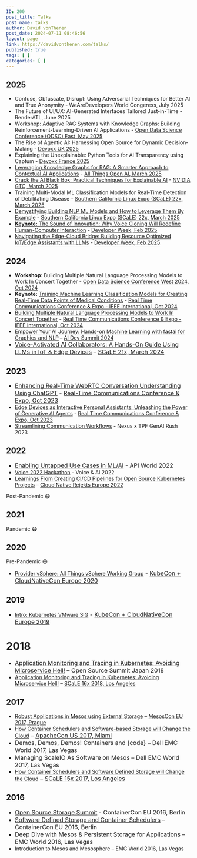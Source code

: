 ```yaml
---
ID: 200
post_title: Talks
post_name: talks
author: David vonThenen
post_date: 2024-07-11 08:46:56
layout: page
link: https://davidvonthenen.com/talks/
published: true
tags: [ ]
categories: [ ]
---
```

<!-- wp:heading -->
<h2 class="wp-block-heading">2025</h2>
<!-- /wp:heading -->

<!-- wp:list -->
<ul class="wp-block-list">

<!-- wp:list-item -->
<li>Confuse, Obfuscate, Disrupt: Using Adversarial Techniques for Better AI and True Anonymity - WeAreDevelopers World Congeress, July 2025</li>
<!-- /wp:list-item -->

<!-- wp:list-item -->
<li>The Future of UI/UX: AI-Generated Interfaces Tailored Just-in-Time - RenderATL, June 2025</li>
<!-- /wp:list-item -->

<!-- wp:list-item -->
<li>Workshop: Adaptive RAG Systems with Knowledge Graphs: Building Reinforcement-Learning-Driven AI Applications - <a href="https://odsc.com/speakers/adaptive-rag-systems-with-knowledge-graphs-building-reinforcement-learning-driven-ai-applications/" target="_blank">Open Data Science Conference (ODSC) East, May 2025</a></li>
<!-- /wp:list-item -->

<!-- wp:list-item -->
<li>The Rise of Agentic AI: Harnessing Open Source for Dynamic Decision-Making - <a href="https://www.devoxx.co.uk/talk?id=10994" target="_blank">Devoxx UK 2025</a></li>
<!-- /wp:list-item -->

<!-- wp:list-item -->
<li>Explaining the Unexplainable: Python Tools for AI Transparency using Captum - <a href="https://mobile.devoxx.com/events/devoxxfr2025/talks/6651/details" target="_blank">Devoxx France 2025</a></li>
<!-- /wp:list-item -->

<!-- wp:list-item -->
<li><a href="https://youtu.be/G_4O6mhk208?" target="_blank">Leveraging Knowledge Graphs for RAG: A Smarter Approach to Contextual AI Applications</a> - <a href="https://allthingsopen.ai/sessions/leveraging-knowledge-graphs-for-rag-a-smarter-approach-to-contextual-ai-applications" target="_blank">All Things Open AI, March 2025</a></li>
<!-- /wp:list-item -->

<!-- wp:list-item -->
<li><a href="https://youtu.be/umurTAD4x2Y" target="_blank">Crack the AI Black Box: Practical Techniques for Explainable AI</a> - <a href="https://www.nvidia.com/gtc/session-catalog/?search=S74147#/session/1734135317253001NfAh" target="_blank">NVIDIA GTC, March 2025</a></li>
<!-- /wp:list-item -->

<!-- wp:list-item -->
<li>Training Multi-Modal ML Classification Models for Real-Time Detection of Debilitating Disease - <a href="https://www.socallinuxexpo.org/scale/22x/presentations/training-multi-modal-ml-classification-models-real-time-detection" target="_blank">Southern California Linux Expo (SCaLE) 22x, March 2025</a></li>
<!-- /wp:list-item -->

<!-- wp:list-item -->
<li><a href="https://youtu.be/hAvCtpKnkLI" target="_blank">Demystifying Building NLP ML Models and How to Leverage Them By Example</a> - <a href="https://www.socallinuxexpo.org/scale/22x/presentations/training-multi-modal-ml-classification-models-real-time-detection" target="_blank">Southern California Linux Expo (SCaLE) 22x, March 2025</a></li>
<!-- /wp:list-item -->

<!-- wp:list-item -->
<li><a href="https://youtu.be/WkQnqkHrzEQ" target="_blank"><strong>Keynote:</strong> The Sound of Innovation: Why Voice Cloning Will Redefine Human-Computer Interaction</a> - <a href="https://developerweek2025.sched.com/event/1tz7d/keynote-digitalocean-the-sound-of-innovation-why-voice-cloning-will-redefine-human-computer-interaction" target="_blank">Developer Week, Feb 2025</a></li>
<!-- /wp:list-item -->

<!-- wp:list-item -->
<li><a href="https://youtu.be/mAvCaSFuLZk" target="_blank">Navigating the Edge-Cloud Bridge: Building Resource Optimized IoT/Edge Assistants with LLMs</a> - <a href="https://developerweek2025.sched.com/event/1tz6p/open-session-navigating-the-edge-cloud-bridge-building-resource-optimized-iotedge-assistants-with-llms" target="_blank">Developer Week, Feb 2025</a></li>
<!-- /wp:list-item -->
</ul>
<!-- /wp:list -->

<!-- wp:heading -->
<h2 class="wp-block-heading">2024</h2>
<!-- /wp:heading -->

<!-- wp:list -->
<ul class="wp-block-list"><!-- wp:list-item -->
<li><strong>Workshop</strong>: Building Multiple Natural Language Processing Models to Work In Concert Together - <a href="https://odsc.com/speakers/building-multiple-natural-language-processing-models-to-work-in-concert-together/" target="_blank">Open Data Science Conference West 2024, Oct 2024</a></li>
<!-- /wp:list-item -->

<!-- wp:list-item -->
<li><strong>Keynote:</strong> <a href="https://youtu.be/YgeinCCUBCk?si=m6dhalbBiwbOouJv" target="_blank">Training Machine Learning Classification Models for Creating Real-Time Data Points of Medical Conditions</a>&nbsp;- <a href="https://www.rtc-conference.com/2024/presentation/?hid=313" target="_blank">Real Time Communications Conference &amp; Expo - IEEE International, Oct 2024</a></li>
<!-- /wp:list-item -->

<!-- wp:list-item -->
<li><a href="https://youtu.be/0DHHS17mn_o?si=wZVUiX2Mx64zfKEy" target="_blank">Building Multiple Natural Language Processing Models to Work In Concert Together</a> - <a href="https://www.rtc-conference.com/2024/presentation/?hid=312" target="_blank">Real Time Communications Conference &amp; Expo - IEEE International, Oct 2024</a></li>
<!-- /wp:list-item -->

<!-- wp:list-item -->
<li><a href="https://developerweekmanagement2024.sched.com/event/1cuKJ/open-talk-ai-empower-your-ai-journey-hands-on-machine-learning-with-fastai-for-graphics-and-nlp">Empower Your AI Journey: Hands-on Machine Learning with fastai for Graphics and NLP</a><strong> – </strong><a href="https://developerweekmanagement2024.sched.com/event/1cuKJ/open-talk-ai-empower-your-ai-journey-hands-on-machine-learning-with-fastai-for-graphics-and-nlp">AI Dev Summit 2024</a></li>
<!-- /wp:list-item -->

<!-- wp:list-item -->
<li><a style="font-size: 1rem;" href="https://www.youtube.com/watch?v=9Nj4hKy70yQ">Voice-Activated AI Collaborators: A Hands-On Guide Using LLMs in IoT &amp; Edge Devices</a><span style="font-size: 1rem;"> – </span><a style="font-size: 1rem;" href="https://www.socallinuxexpo.org/scale/21x/presentations/voice-activated-ai-collaborators-hands-guide-using-llms-iot-edge-devices">SCaLE 21x, March 2024</a></li>
<!-- /wp:list-item --></ul>
<!-- /wp:list -->

<!-- wp:heading -->
<h2 class="wp-block-heading">2023</h2>
<!-- /wp:heading -->

<!-- wp:list -->
<ul class="wp-block-list"><!-- wp:list-item -->
<li><a style="font-size: 1rem;" href="https://youtu.be/u-Q2TdzS7d8?si=yoAHHzLxEX5yL2Ca">Enhancing Real-Time WebRTC Conversation Understanding Using ChatGPT</a><span style="font-size: 1rem;"> - </span><a style="font-size: 1rem;" href="https://www.rtc-conference.com/2023/presentation/?hid=325">Real-Time Communications Conference &amp; Expo, Oct 2023</a></li>
<!-- /wp:list-item -->

<!-- wp:list-item -->
<li><a href="https://youtu.be/ctyWBG-x9y8?si=Hn7FVDRN1C0m_ZUL">Edge Devices as Interactive Personal Assistants: Unleashing the Power of Generative AI Agents</a> - <a href="https://www.rtc-conference.com/2023/presentation/?hid=326">Real Time Communications Conference &amp; Expo, Oct 2023</a></li>
<!-- /wp:list-item -->

<!-- wp:list-item -->
<li><a href="https://youtu.be/8gfWnN_hwGk">Streamlining Communication Workflows</a> - Nexus x TPF GenAI Rush 2023</li>
<!-- /wp:list-item --></ul>
<!-- /wp:list -->

<!-- wp:heading -->
<h2 class="wp-block-heading">2022</h2>
<!-- /wp:heading -->

<!-- wp:list -->
<ul class="wp-block-list"><!-- wp:list-item -->
<li><a style="font-size: 1rem;" href="https://youtu.be/XYQPIHazMK8">Enabling Untapped Use Cases in ML/AI</a><span style="font-size: 1rem;"> - API World 2022</span></li>
<!-- /wp:list-item -->

<!-- wp:list-item -->
<li><a href="https://youtu.be/iqaCboSdscI">Voice 2022 Hackathon</a> - Voice &amp; AI 2022</li>
<!-- /wp:list-item -->

<!-- wp:list-item -->
<li><a href="https://youtu.be/IGRbpNmBmKA?si=FU-RYy6_Wo_-L8kF" target="_blank">Learnings From Creating CI/CD Pipelines for Open Source Kubernetes Projects</a> – <a href="https://cfp.cloud-native.rejekts.io/cloud-native-rejekts-eu-valencia-2022/talk/DRRWA3/" target="_blank">Cloud Native Rejekts Europe 2022</a></li>
<!-- /wp:list-item --></ul>
<!-- /wp:list -->

<!-- wp:paragraph -->
<p>Post-Pandemic 😷</p>
<!-- /wp:paragraph -->

<!-- wp:heading -->
<h2 class="wp-block-heading">2021</h2>
<!-- /wp:heading -->

<!-- wp:paragraph -->
<p>Pandemic 😷</p>
<!-- /wp:paragraph -->

<!-- wp:heading -->
<h2 class="wp-block-heading">2020</h2>
<!-- /wp:heading -->

<!-- wp:paragraph -->
<p>Pre-Pandemic 😷</p>
<!-- /wp:paragraph -->

<!-- wp:list -->
<ul class="wp-block-list"><!-- wp:list-item -->
<li><a href="https://youtu.be/Yhx6YO2ZowM?si=Ai3jidVINB21mxnR" target="_blank">Provider vSphere: All Things vSphere Working Group</a><span style="font-size: 1rem;"> - <a href="https://kccnceu20.sched.com/event/ZevZ/provider-vsphere-all-things-vsphere-working-group-david-vonthenen-fabio-rapposelli-vmware" target="_blank">KubeCon + CloudNativeCon Europe 2020</a></span></li>
<!-- /wp:list-item --></ul>
<!-- /wp:list -->

<!-- wp:heading -->
<h2 class="wp-block-heading">2019</h2>
<!-- /wp:heading -->

<!-- wp:list -->
<ul class="wp-block-list"><!-- wp:list-item -->
<li><a href="https://youtu.be/ijekYPaGW3k?si=RjHBqNSipQwHdgeL" target="_blank">Intro: Kubernetes VMware SIG</a><span style="font-size: 1rem;"> - <a href="https://kccnceu19.sched.com/event/MPi1/intro-kubernetes-vmware-sig-david-vonthenen-steven-wong-vmware" target="_blank">KubeCon + CloudNativeCon Europe 2019</a></span></li>
<!-- /wp:list-item --></ul>
<!-- /wp:list -->

<!-- wp:heading {"level":1} -->
<h1 class="wp-block-heading">2018</h1>
<!-- /wp:heading -->

<!-- wp:list -->
<ul class="wp-block-list"><!-- wp:list-item -->
<li><a style="font-size: 1rem;" href="https://ossalsjp18.sched.com/event/EaYd/application-monitoring-and-tracing-in-kubernetes-avoiding-microservice-hell-david-vonthenen-vmware">Application Monitoring and Tracing in Kubernetes: Avoiding Microservice Hell!</a><span style="font-size: 1rem;"> – Open Source Summit Japan 2018</span></li>
<!-- /wp:list-item -->

<!-- wp:list-item -->
<li><a href="https://www.youtube.com/live/wBRAcDWGiB0?si=CCG7z8OMYH-s61OQ" target="_blank">Application Monitoring and Tracing in Kubernetes: Avoiding Microservice Hell!</a> – <a href="https://www.socallinuxexpo.org/scale/16x/presentations/application-monitoring-and-tracing-kubernetes-avoiding-microservice-hell" target="_blank">SCaLE 16x 2018, Los Angeles</a></li>
<!-- /wp:list-item --></ul>
<!-- /wp:list -->

<!-- wp:heading -->
<h2 class="wp-block-heading">2017</h2>
<!-- /wp:heading -->

<!-- wp:list -->
<ul class="wp-block-list"><!-- wp:list-item -->
<li><a href="https://youtu.be/HbgBQ_TsPqs?si=Fx-I7lHROP6MQQ2K" target="_blank">Robust Applications in Mesos using External Storage</a> – <a href="https://mesosconeu17.sched.com/event/C2jx/robust-applications-in-mesos-using-external-storage-david-vonthenen-code" target="_blank">MesosCon EU 2017, Prague</a></li>
<!-- /wp:list-item -->

<!-- wp:list-item -->
<li><a href="https://youtu.be/ph8KlAXX49I?si=OII-d5IAo4Dsajy9" target="_blank">How Container Schedulers and Software-based Storage will Change the Cloud</a><span style="font-size: 1rem;"> – <a href="https://apachecon2017.sched.com/event/9zvO/how-container-schedulers-and-software-based-storage-will-change-the-cloud-david-vonthenen-code-by-dell-emc" target="_blank">ApacheCon US 2017, Miami</a></span></li>
<!-- /wp:list-item -->

<!-- wp:list-item -->
<li><span style="font-size: 1rem;">Demos, Demos, Demos! Containers and {code} – Dell EMC World 2017, Las Vegas</span></li>
<!-- /wp:list-item -->

<!-- wp:list-item -->
<li><span style="font-size: 1rem;">Managing ScaleIO As Software on Mesos – Dell EMC World 2017, Las Vegas</span></li>
<!-- /wp:list-item -->

<!-- wp:list-item -->
<li><a href="https://www.youtube.com/live/6kYRv6ShRSo?si=SzU83AVZ6jQyRu2-" target="_blank">How Container Schedulers and Software Defined Storage will Change the Cloud</a><span style="font-size: 1rem;"> – <a href="https://www.socallinuxexpo.org/scale/15x/presentations/how-container-schedulers-and-software-defined-storage-will-change-cloud" target="_blank">SCaLE 15x 2017, Los Angeles</a></span></li>
<!-- /wp:list-item --></ul>
<!-- /wp:list -->

<!-- wp:heading -->
<h2 class="wp-block-heading">2016</h2>
<!-- /wp:heading -->

<!-- wp:list -->
<ul class="wp-block-list"><!-- wp:list-item -->
<li><a style="font-size: 1rem;" href="https://linuxconcontainerconeurope2016.sched.com/event/8Iq4/open-source-storage-summit-presented-by-code-by-dell-emc-pre-registration-required">Open Source Storage Summit</a><span style="font-size: 1rem;"> - ContainerCon EU 2016, Berlin</span></li>
<!-- /wp:list-item -->

<!-- wp:list-item -->
<li><a style="font-size: 1rem;" href="https://linuxconcontainerconeurope2016.sched.com/event/7oHl/game-changer-software-defined-storage-and-container-schedulers-david-vonthenen-emc-code?iframe=no&amp;w=100%25&amp;sidebar=yes&amp;bg=no">Software Defined Storage and Container Schedulers</a><span style="font-size: 1rem;"> – ContainerCon EU 2016, Berlin</span></li>
<!-- /wp:list-item -->

<!-- wp:list-item -->
<li><span style="font-size: 1rem;">Deep Dive with Mesos &amp; Persistent Storage for Applications – EMC World 2016, Las Vegas</span></li>
<!-- /wp:list-item -->

<!-- wp:list-item -->
<li>Introduction to Mesos and Mesosphere – EMC World 2016, Las Vegas</li>
<!-- /wp:list-item --></ul>
<!-- /wp:list -->

<!-- wp:paragraph -->
<p></p>
<!-- /wp:paragraph -->